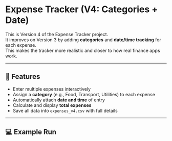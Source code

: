 # Expense Tracker (V4: Categories + Date)

This is Version 4 of the Expense Tracker project.  
It improves on Version 3 by adding **categories** and **date/time tracking** for each expense.  
This makes the tracker more realistic and closer to how real finance apps work.

---

## 🚀 Features
- Enter multiple expenses interactively  
- Assign a **category** (e.g., Food, Transport, Utilities) to each expense  
- Automatically attach **date and time** of entry  
- Calculate and display **total expenses**  
- Save all data into `expenses_v4.csv` with full details  

---

## 💻 Example Run
